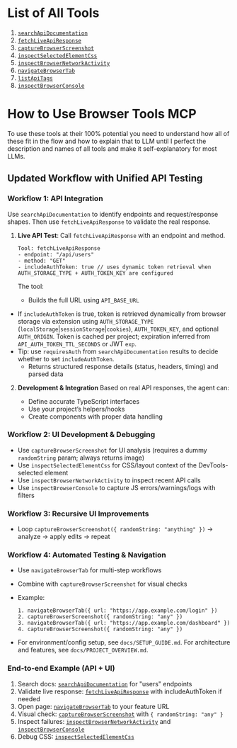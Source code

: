 # List of All Tools

1. [`searchApiDocumentation`](./each-tool-explained/searchApiDocumentation.md)
2. [`fetchLiveApiResponse`](./each-tool-explained/fetchLiveApiResponse.md)
3. [`captureBrowserScreenshot`](./each-tool-explained/captureBrowserScreenshot.md)
4. [`inspectSelectedElementCss`](./each-tool-explained/inspectSelectedElementCss.md)
5. [`inspectBrowserNetworkActivity`](./each-tool-explained/inspectBrowserNetworkActivity.md)
6. [`navigateBrowserTab`](./each-tool-explained/navigateBrowserTab.md)
7. [`listApiTags`](./each-tool-explained/listApiTags.md)
8. [`inspectBrowserConsole`](./each-tool-explained/inspectBrowserConsole.md)

# How to Use Browser Tools MCP

To use these tools at their 100% potential you need to understand how all of these fit in the flow and how to explain that to LLM until I perfect the description and names of all tools and make it self-explanatory for most LLMs.

## Updated Workflow with Unified API Testing

### **Workflow 1: API Integration**

Use `searchApiDocumentation` to identify endpoints and request/response shapes. Then use `fetchLiveApiResponse` to validate the real response.

1. **Live API Test**: Call `fetchLiveApiResponse` with an endpoint and method.

   ```
   Tool: fetchLiveApiResponse
   - endpoint: "/api/users"
   - method: "GET"
   - includeAuthToken: true // uses dynamic token retrieval when AUTH_STORAGE_TYPE + AUTH_TOKEN_KEY are configured
   ```

   The tool:

   - Builds the full URL using `API_BASE_URL`
 - If `includeAuthToken` is true, token is retrieved dynamically from browser storage via extension using `AUTH_STORAGE_TYPE` (`localStorage`|`sessionStorage`|`cookies`), `AUTH_TOKEN_KEY`, and optional `AUTH_ORIGIN`. Token is cached per project; expiration inferred from `API_AUTH_TOKEN_TTL_SECONDS` or JWT `exp`.
 - Tip: use `requiresAuth` from `searchApiDocumentation` results to decide whether to set `includeAuthToken`.
   - Returns structured response details (status, headers, timing) and parsed data

2. **Development & Integration**
   Based on real API responses, the agent can:

   - Define accurate TypeScript interfaces
   - Use your project’s helpers/hooks
   - Create components with proper data handling

### **Workflow 2: UI Development & Debugging**

- Use `captureBrowserScreenshot` for UI analysis (requires a dummy `randomString` param; always returns image)
- Use `inspectSelectedElementCss` for CSS/layout context of the DevTools-selected element
- Use `inspectBrowserNetworkActivity` to inspect recent API calls
- Use `inspectBrowserConsole` to capture JS errors/warnings/logs with filters

### **Workflow 3: Recursive UI Improvements**

- Loop `captureBrowserScreenshot({ randomString: "anything" })` → analyze → apply edits → repeat

### **Workflow 4: Automated Testing & Navigation**

- Use `navigateBrowserTab` for multi-step workflows
- Combine with `captureBrowserScreenshot` for visual checks
- Example:
  ```
  1. navigateBrowserTab({ url: "https://app.example.com/login" })
  2. captureBrowserScreenshot({ randomString: "any" })
  3. navigateBrowserTab({ url: "https://app.example.com/dashboard" })
  4. captureBrowserScreenshot({ randomString: "any" })
  ```

- For environment/config setup, see `docs/SETUP_GUIDE.md`. For architecture and features, see `docs/PROJECT_OVERVIEW.md`.

### End-to-end Example (API + UI)

1. Search docs: [`searchApiDocumentation`](./each-tool-explained/searchApiDocumentation.md) for "users" endpoints
2. Validate live response: [`fetchLiveApiResponse`](./each-tool-explained/fetchLiveApiResponse.md) with includeAuthToken if needed
3. Open page: [`navigateBrowserTab`](./each-tool-explained/navigateBrowserTab.md) to your feature URL
4. Visual check: [`captureBrowserScreenshot`](./each-tool-explained/captureBrowserScreenshot.md) with `{ randomString: "any" }`
5. Inspect failures: [`inspectBrowserNetworkActivity`](./each-tool-explained/inspectBrowserNetworkActivity.md) and [`inspectBrowserConsole`](./each-tool-explained/inspectBrowserConsole.md)
6. Debug CSS: [`inspectSelectedElementCss`](./each-tool-explained/inspectSelectedElementCss.md)
